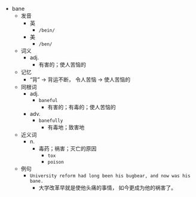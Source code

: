 - bane
  - 发音
    - 英
      - `/bein/`
    - 美
      - `/ben/`
  - 词义
    - adj.
      - 有害的；使人苦恼的
  - 记忆
    - “背” → 背运不断， 令人苦恼 → 使人苦恼的
  - 同根词
    - adj.
      - `baneful`
        - 有害的；有毒的；使人苦恼的
    - adv.
      - `banefully`
        - 有毒地；致害地
  - 近义词
    - n.
      - 毒药；祸害；灭亡的原因
        - `tox`
        - `poison`
  - 例句
    - `University reform had long been his bugbear, and now was his bane.`
      - 大学改革早就是使他头痛的事情， 如今更成为他的祸害了。

